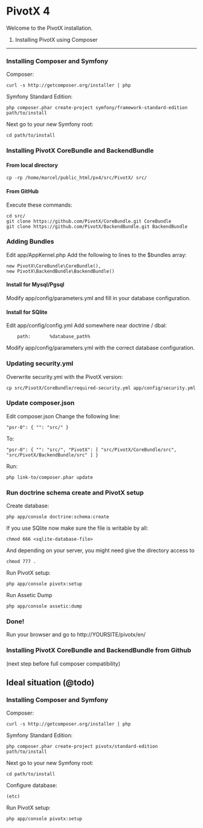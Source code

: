 PivotX 4
========

Welcome to the PivotX installation.



1) Installing PivotX using Composer
-----------------------------------

### Installing Composer and Symfony

Composer:

    curl -s http://getcomposer.org/installer | php

Symfony Standard Edition:

    php composer.phar create-project symfony/framework-standard-edition path/to/install

Next go to your new Symfony root:

    cd path/to/install


### Installing PivotX CoreBundle and BackendBundle 

#### From local directory

    cp -rp /home/marcel/public_html/px4/src/PivotX/ src/

#### From GitHub

Execute these commands:

    cd src/
    git clone https://github.com/PivotX/CoreBundle.git CoreBundle
    git clone https://github.com/PivotX/BackendBundle.git BackendBundle


### Adding Bundles

Edit app/AppKernel.php
Add the following to lines to the $bundles array:

    new PivotX\CoreBundle\CoreBundle(),
    new PivotX\BackendBundle\BackendBundle() 

#### Install for Mysql/Pgsql

Modify app/config/parameters.yml and fill in your database configuration.


#### Install for SQlite

Edit app/config/config.yml
Add somewhere near doctrine / dbal:

        path:       %database_path%

Modify app/config/parameters.yml with the correct database configuration.


### Updating security.yml

Overwrite security.yml with the PivotX version:

    cp src/PivotX/CoreBundle/required-security.yml app/config/security.yml 


### Update composer.json

Edit composer.json
Change the following line:

    "psr-0": { "": "src/" }

To:

    "psr-0": { "": "src/", "PivotX": [ "src/PivotX/CoreBundle/src", "src/PivotX/BackendBundle/src" ] }

Run:

    php link-to/composer.phar update


### Run doctrine schema create and PivotX setup

Create database:

    php app/console doctrine:schema:create

If you use SQlite now make sure the file is writable by all:

    chmod 666 <sqlite-database-file>

And depending on your server, you might need give the directory access to

    chmod 777 .

Run PivotX setup:

    php app/console pivotx:setup

Run Assetic Dump

    php app/console assetic:dump


### Done!

Run your browser and go to http://YOURSITE/pivotx/en/


### Installing PivotX CoreBundle and BackendBundle from Github

(next step before full composer compatibility)




## Ideal situation (@todo)

### Installing Composer and Symfony

Composer:

    curl -s http://getcomposer.org/installer | php

Symfony Standard Edition:

    php composer.phar create-project pivotx/standard-edition path/to/install

Next go to your new Symfony root:

    cd path/to/install

Configure database:

    (etc)

Run PivotX setup:

    php app/console pivotx:setup
